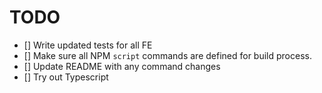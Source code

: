 # TODO

- [] Write updated tests for all FE
- [] Make sure all NPM `script` commands are defined for build process.
- [] Update README with any command changes
- [] Try out Typescript